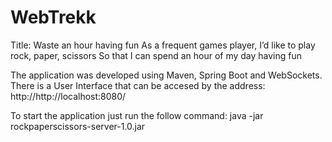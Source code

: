 # WebTrekk

Title: Waste an hour having fun
As a frequent games player, I’d like to play rock, paper, scissors So that I can spend an hour of my day
having fun

The application was developed using Maven, Spring Boot and WebSockets.
There is a User Interface that can be accesed by the address: http://http://localhost:8080/

To start the application just run the follow command:
java -jar rockpaperscissors-server-1.0.jar
